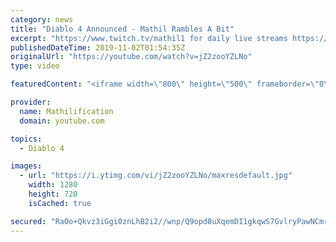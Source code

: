 ```yaml
---
category: news
title: "Diablo 4 Announced - Mathil Rambles A Bit"
excerpt: "https://www.twitch.tv/mathil1 for daily live streams https://twitter.com/MathilExists https://www.instagram.com/mathilexists/ ..."
publishedDateTime: 2019-11-02T01:54:35Z
originalUrl: "https://youtube.com/watch?v=jZ2zooYZLNo"
type: video

featuredContent: "<iframe width=\"800\" height=\"500\" frameborder=\"0\" src=\"https://www.youtube.com/embed/jZ2zooYZLNo\" allow=\"accelerometer; autoplay; encrypted-media; gyroscope; picture-in-picture\" allowfullscreen></iframe>"

provider:
  name: Mathilification
  domain: youtube.com

topics:
  - Diablo 4

images:
  - url: "https://i.ytimg.com/vi/jZ2zooYZLNo/maxresdefault.jpg"
    width: 1280
    height: 720
    isCached: true

secured: "RaOo+Qkvz3iGgi0znLhB2i2//wnp/Q9opd8uXqemDI1gkqwS7GvlryPawNCmrqMVaHMxN/+ZLHxOaNeJPCfi1aYFCsSsz+9Vdd0JcPoTaZY2wYwj65y+eJO9HH0aEKBCt/Bl1dBdeQyBozvFStUWw5Lk81X9xj2BUAljGaOKIL40V6NupCrpAKqQnvtLnr5UOX7KwqCv1pMdT71XFKg2bsiAN3O0UUWYjF4US8rszLD0+6WTEzMy0VSdtBe+09SubRZ7N2LgSXeRx+sG3rgs+tsn+z9ilHU1i1EbJEKykJ4kfHOY+Pw0MONOcqN9qbAyrnuthV+b8zGxU9r8KAq/U7lRAxH61/TAsyTjV9t6BiSlKVW8wopJuw9rWyxumQ5uNehfvBWucHH1Y9OVtkkUumiVji0L4NWk4QAkWssHh7DZdcxSbwRaaPwGO1aM8Ptn;bGAXC/qZgtHuPMZJZ7c0YA=="
---
```


